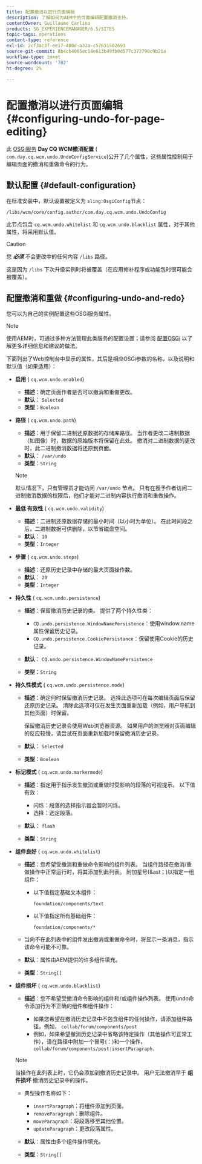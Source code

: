```yaml
---
title: 配置撤消以进行页面编辑
description: 了解如何为AEM中的页面编辑配置撤消支持。
contentOwner: Guillaume Carlino
products: SG_EXPERIENCEMANAGER/6.5/SITES
topic-tags: operations
content-type: reference
exl-id: 2cf3ac3f-ee17-480d-a32a-c57631502693
source-git-commit: 8b4cb4065ec14e813b49fb0d577c372790c9b21a
workflow-type: tm+mt
source-wordcount: '702'
ht-degree: 2%

---
```


# 配置撤消以进行页面编辑{#configuring-undo-for-page-editing}

此 [OSGi服务](/help/sites-deploying/configuring-osgi.md)  **Day CQ WCM撤消配置** ( `com.day.cq.wcm.undo.UndoConfigService`)公开了几个属性，这些属性控制用于编辑页面的撤消和重做命令的行为。

## 默认配置 {#default-configuration}

在标准安装中，默认设置被定义为 `sling:OsgiConfig`节点：

`/libs/wcm/core/config.author/com.day.cq.wcm.undo.UndoConfig`

此节点包含 `cq.wcm.undo.whitelist` 和 `cq.wcm.undo.blacklist` 属性，对于其他属性，将采用默认值。

>[!CAUTION]
>
>您 ***必须*** 不会更改中的任何内容 `/libs` 路径。
>
>这是因为 `/libs` 下次升级实例时将被覆盖（在应用修补程序或功能包时很可能会被覆盖）。

## 配置撤消和重做 {#configuring-undo-and-redo}

您可以为自己的实例配置这些OSGi服务属性。

>[!NOTE]
>
>使用AEM时，可通过多种方法管理此类服务的配置设置；请参阅 [配置OSGi](/help/sites-deploying/configuring-osgi.md) 以了解更多详细信息和建议的做法。

下面列出了Web控制台中显示的属性，其后是相应OSGi参数的名称，以及说明和默认值（如果适用）：

* **启用**
( `cq.wcm.undo.enabled`)

   * **描述**：确定页面作者是否可以撤消和重做更改。
   * **默认**： `Selected`
   * **类型**：`Boolean`

* **路径**
( `cq.wcm.undo.path`)

   * **描述**：用于保留二进制还原数据的存储库路径。 当作者更改二进制数据（如图像）时，数据的原始版本将保留在此处。 撤消对二进制数据的更改时，此二进制撤消数据将还原到页面。
   * **默认**： `/var/undo`
   * **类型**：`String`

  >[!NOTE]
  >
  >默认情况下，只有管理员才能访问 `/var/undo` 节点。 只有在授予作者访问二进制撤消数据的权限后，他们才能对二进制内容执行撤消和重做操作。

* **最低 有效性**
( `cq.wcm.undo.validity`)

   * **描述**：二进制还原数据存储的最小时间（以小时为单位）。 在此时间段之后，二进制数据可供删除，以节省磁盘空间。
   * **默认**： `10`
   * **类型**：`Integer`

* **步骤**
( `cq.wcm.undo.steps`)

   * **描述**：还原历史记录中存储的最大页面操作数。
   * **默认**： `20`
   * **类型**：`Integer`

* **持久性**
( `cq.wcm.undo.persistence`)

   * **描述**：保留撤消历史记录的类。 提供了两个持久性类：

      * `CQ.undo.persistence.WindowNamePersistence`：使用window.name属性保留历史记录。
      * `CQ.undo.persistence.CookiePersistance`：保留使用Cookie的历史记录。

   * **默认**： `CQ.undo.persistence.WindowNamePersistence`
   * **类型**：`String`

* **持久性模式**
( `cq.wcm.undo.persistence.mode`)

   * **描述**：确定何时保留撤消历史记录。 选择此选项可在每次编辑页面后保留还原历史记录。 清除此选项可仅在发生页面重新加载（例如，用户导航到其他页面）时保留。

     保留撤消历史记录会使用Web浏览器资源。 如果用户的浏览器对页面编辑的反应较慢，请尝试在页面重新加载时保留撤消历史记录。

   * **默认**： `Selected`
   * **类型**：`Boolean`

* **标记模式**
( `cq.wcm.undo.markermode`)

   * **描述**：指定用于指示发生撤消或重做时受影响的段落的可视提示。 以下值有效：

      * 闪烁：段落的选择指示器会暂时闪烁。
      * 选择：选定段落。

   * **默认**： `flash`
   * **类型**：`String`

* **组件良好**
( `cq.wcm.undo.whitelist`)

   * **描述**：您希望受撤消和重做命令影响的组件列表。 当组件路径在撤消/重做操作中正常运行时，将其添加到此列表。 附加星号(&amp;ast；)以指定一组组件：

      * 以下值指定基础文本组件：

        `foundation/components/text`

      * 以下值指定所有基础组件：

        `foundation/components/*`

   * 当向不在此列表中的组件发出撤消或重做命令时，将显示一条消息，指示该命令可能不可靠。

   * **默认**：属性由AEM提供的许多组件填充。
   * **类型**：`String[]`

* **组件损坏**
( `cq.wcm.undo.blacklist`)

   * **描述**：您不希望受撤消命令影响的组件和/或组件操作列表。 使用undo命令添加行为不正确的组件和组件操作：

      * 如果您希望在撤消历史记录中不包含组件的任何操作，请添加组件路径，例如， `collab/forum/components/post`
      * 例如，如果希望撤消历史记录中省略该特定操作（其他操作可正常工作），请在路径中附加一个冒号(：)和一个操作， `collab/forum/components/post:insertParagraph.`

  >[!NOTE]
  >
  >当操作在此列表上时，它仍会添加到撤消历史记录中。 用户无法撤消早于 **组件损坏** 撤消历史记录中的操作。

   * 典型操作名称如下：

      * `insertParagraph`：将组件添加到页面。
      * `removeParagraph`：删除组件。
      * `moveParagraph`：将段落移至其他位置。
      * `updateParagraph`：更改段落属性。

   * **默认**：属性由多个组件操作填充。
   * **类型**：`String[]`
